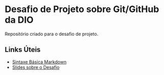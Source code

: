 # Desafio de Projeto sobre Git/GitHub da DIO
Repositório criado para o desafio de projeto.

## Links Úteis
 - [Sintaxe Básica Markdown](https://www.markdownguide.org/basic-syntax/)
 - [Slides sobre o Desafio](https://drive.google.com/file/d/1IZu0qohv1JOmxjEra1lknDiiStU68bl4/view)

